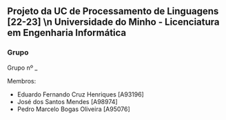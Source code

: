 
## Projeto da UC de Processamento de Linguagens [22-23] \n Universidade do Minho - Licenciatura em Engenharia Informática

### Grupo 

Grupo nº _ 

  Membros:
  
  - Eduardo Fernando Cruz Henriques [A93196]
  - José dos Santos Mendes [A98974]
  - Pedro Marcelo Bogas Oliveira [A95076]

